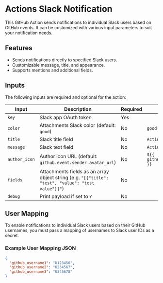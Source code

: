 # Actions Slack Notification

This GitHub Action sends notifications to individual Slack users based on GitHub events. It can be customized with various input parameters to suit your notification needs.

## Features

- Sends notifications directly to specified Slack users.
- Customizable message, title, and appearance.
- Supports mentions and additional fields.

## Inputs

The following inputs are required and optional for the action:

| Input          | Description                                                  | Required | Default                              |
|----------------|--------------------------------------------------------------|----------|--------------------------------------|
| `key`          | Slack app OAuth token                                        | Yes      |                                      |
| `color`        | Attachments Slack color (default: `good`)                   | No       | `good`                               |
| `title`        | Slack title field                                           | No       | `Actions event notification`         |
| `message`      | Slack text field                                           | No       | `Actions event`                      |
| `author_icon`  | Author icon URL (default: `github.event.sender.avatar_url`) | No       | `${{ github.event.sender.avatar_url }}` |
| `fields`       | Attachments fields as an array object string (e.g. `"[{"title": "test", "value": "test value"}]"`) | No       |                                      |
| `debug`        | Print payload if set to `Y`                                 | No       |                                      |

## User Mapping

To enable notifications to individual Slack users based on their GitHub usernames, you must pass a mapping of usernames to Slack user IDs as a secret. 

### Example User Mapping JSON
```json
{
  "github_username1": "U123456",
  "github_username2": "U234567",
  "github_username3": "U345678"
}
